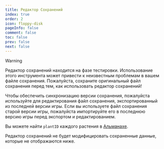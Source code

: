 ```yaml
---
title: Редактор Сохранений
index: true
order: 2
icon: floppy-disk
pageInfo: false
comment: false
toc: false
prev: false
next: false
---
```


<script setup>
    import Editor from '@source/components/save-editor/App.vue';
    import { provide } from 'vue';
    import { onMounted } from 'vue';
    provide("i18nLanguage",'ru');

    onMounted(() => {
        (window.adsbygoogle = window.adsbygoogle || []).push({});
    })
</script>

> [!warning]
> Редактор сохранений находится на фазе тестировки. Использование этого инструмента может привести к неизвестным проблемам в вашем файле сохранения. Пожалуйста, сохраните оригинальный файл сохранения перед тем, как использовать редактор сохранений!
>
> Чтобы обеспечить синхронизацию версии сохранения, пожалуйста используйте для редактирования файл сохранения, экспортированный из последней версии игры. Если вы используете файл сохранения старой версии игры, пожалуйста импортируйте его в последнюю версию игры перед экспортом и редактированием.
>
> Вы можете найти `plantID` каждого растения в [Альманахе](../almanac/).
>
> Редактор сохранений не будет модифицировать сохраненные данные, которые не отображаются ниже.

<ins class="adsbygoogle"
  style="display:block"
  data-ad-client="ca-pub-7637695321442015"
  data-ad-slot="7113006248"
  data-ad-format="auto"
  data-full-width-responsive="true"> </ins>

<Editor />
